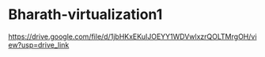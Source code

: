 # Bharath-virtualization1
https://drive.google.com/file/d/1jbHKxEKuIJOEYY1WDVwlxzrQOLTMrgOH/view?usp=drive_link
